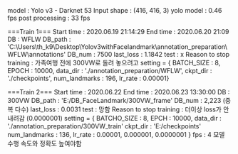 <Network Architecture>
  model : Yolo v3 - Darknet 53
  Input shape : (416, 416, 3)

  <speed>
    yolo model : 0.46 fps
    post processing : 33 fps

===Train 1===
  Start time : 2020.06.19 21:14:29
  End time : 2020.06.20 21:09
  DB : WFLW
  DB_path : 'C:\Users\th_k9\Desktop\Yolov3withFacelandmark\annotation_preparation\WFLW\annotations'
  DB_num : 7500
  last_loss : 1.1842
  test : x
  Reason to stop training : 가족여행 전에 300VW로 돌려 놓으려고
    setting = {
      BATCH_SIZE : 8,
      EPOCH : 10000,
      data_dir : './annotation_preparation/WFLW',
      ckpt_dir : './checkpoints',
      num_landmarks : 196,
      lr_rate : 0.00001}


===Train 2===
  Start time : 2020.06.22
  End time : 2020.06.23 13:30:00
  DB : 300VW
  DB_path : 'E:/DB_FaceLandmark/300VW_frame'
  DB_num : 2,223 (중복 다수)
  last_loss : 0.0031
  test : 망함
  Reason to stop training : 더이상 loss가 안내려감 (0.0000001)
    setting = {
      BATCHO_SIZE : 8,
      EPCH : 10000,
      data_dir : './annotation_preparation/300VW_train'
      ckpt_dir : 'E:/checkpoints'
      num_landmarks : 136,
      lr_rate : 0.00001, 0.000001, 0.0000001
    }
  fps : 4
  모델 수행 속도와 정확도 높여야함
